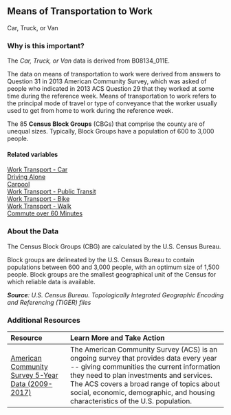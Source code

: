 ## Means of Transportation to Work
Car, Truck, or Van

### Why is this important?
The *Car, Truck, or Van* data is derived from B08134_011E. 

The data on means of transportation to work were derived from answers to Question 31 in 2013 American Community Survey, which was asked of people who indicated in 2013 ACS Question 29 that they worked at some time during the reference week. Means of transportation to work refers to the principal mode of travel or type of conveyance that the worker usually used to get from home to work during the reference week.

The 85 **Census Block Groups** (CBGs) that comprise the county are of unequal sizes. Typically, Block Groups have a population of 600 to 3,000 people.

#### Related variables
<a href="javascript:void(0)" onclick="model.metricId = 'm54'">Work Transport - Car</a>  
<a href="javascript:void(0)" onclick="model.metricId = 'm55'">Driving Alone</a>  
<a href="javascript:void(0)" onclick="model.metricId = 'm56'">Carpool</a>  
<a href="javascript:void(0)" onclick="model.metricId = 'm57'">Work Transport - Public Transit</a>  
<a href="javascript:void(0)" onclick="model.metricId = 'm58'">Work Transport - Bike</a>  
<a href="javascript:void(0)" onclick="model.metricId = 'm59'">Work Transport - Walk</a>  
<a href="javascript:void(0)" onclick="model.metricId = 'm62'">Commute over 60 Minutes</a>  

### About the Data
The Census Block Groups (CBG) are calculated by the U.S. Census Bureau.

Block groups are delineated by the U.S. Census Bureau to contain populations between 600 and 3,000 people, with an optimum size of 1,500 people. Block groups are the smallest geographical unit of the Census for which reliable data is available.

_**Source**: U.S. Census Bureau. Topologically Integrated Geographic Encoding and Referencing (TIGER) files_

### Additional Resources
|Resource | Learn More and Take Action | 
|:--- | :--- |
|[American Community Survey 5-Year Data (2009-2017)](https://www.census.gov/data/developers/data-sets/acs-5year.html)| The American Community Survey (ACS) is an ongoing survey that provides data every year -- giving communities the current information they need to plan investments and services. The ACS covers a broad range of topics about social, economic, demographic, and housing characteristics of the U.S. population.
